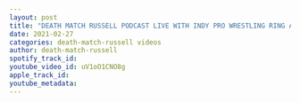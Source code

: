 ```yaml
---
layout: post
title: "DEATH MATCH RUSSELL PODCAST LIVE WITH INDY PRO WRESTLING RING ANNOUNCER SHANE FAIR DON’T MISS IT!"
date: 2021-02-27
categories: death-match-russell videos
author: death-match-russell
spotify_track_id: 
youtube_video_id: uV1oO1CNO8g
apple_track_id: 
youtube_metadata: 
---
```

